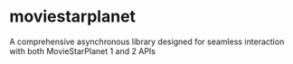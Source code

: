# moviestarplanet
 A comprehensive asynchronous library designed for seamless interaction with both MovieStarPlanet 1 and 2 APIs
